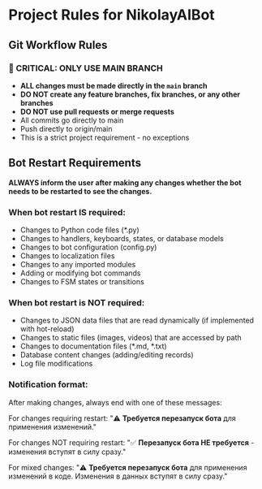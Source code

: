 # Project Rules for NikolayAIBot

## Git Workflow Rules

### 🚫 CRITICAL: ONLY USE MAIN BRANCH
- **ALL changes must be made directly in the `main` branch**
- **DO NOT create any feature branches, fix branches, or any other branches**
- **DO NOT use pull requests or merge requests**
- All commits go directly to main
- Push directly to origin/main
- This is a strict project requirement - no exceptions

## Bot Restart Requirements

**ALWAYS inform the user after making any changes whether the bot needs to be restarted to see the changes.**

### When bot restart IS required:
- Changes to Python code files (*.py)
- Changes to handlers, keyboards, states, or database models
- Changes to bot configuration (config.py)
- Changes to localization files
- Changes to any imported modules
- Adding or modifying bot commands
- Changes to FSM states or transitions

### When bot restart is NOT required:
- Changes to JSON data files that are read dynamically (if implemented with hot-reload)
- Changes to static files (images, videos) that are accessed by path
- Changes to documentation files (*.md, *.txt)
- Database content changes (adding/editing records)
- Log file modifications

### Notification format:
After making changes, always end with one of these messages:

For changes requiring restart:
"⚠️ **Требуется перезапуск бота** для применения изменений."

For changes NOT requiring restart:
"✅ **Перезапуск бота НЕ требуется** - изменения вступят в силу сразу."

For mixed changes:
"⚠️ **Требуется перезапуск бота** для применения изменений в коде. Изменения в данных вступят в силу сразу."
